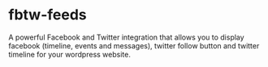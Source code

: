 # fbtw-feeds
A powerful Facebook and Twitter integration that allows you to display facebook (timeline, events and messages), twitter follow button and twitter timeline for your wordpress website.
